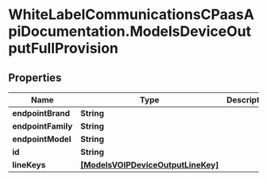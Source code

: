 # WhiteLabelCommunicationsCPaasApiDocumentation.ModelsDeviceOutputFullProvision

## Properties

Name | Type | Description | Notes
------------ | ------------- | ------------- | -------------
**endpointBrand** | **String** |  | [optional] 
**endpointFamily** | **String** |  | [optional] 
**endpointModel** | **String** |  | [optional] 
**id** | **String** |  | [optional] 
**lineKeys** | [**[ModelsVOIPDeviceOutputLineKey]**](ModelsVOIPDeviceOutputLineKey.md) |  | [optional] 


